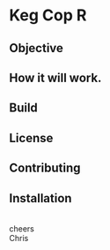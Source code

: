 # Keg Cop R

## Objective

## How it will work.

## Build

## License

## Contributing

## Installation
<br />
cheers<br />
Chris
